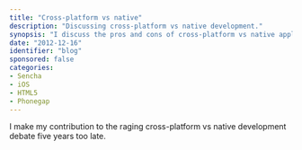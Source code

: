 ```yaml
---
title: "Cross-platform vs native"
description: "Discussing cross-platform vs native development."
synopsis: "I discuss the pros and cons of cross-platform vs native application development."
date: "2012-12-16"
identifier: "blog"
sponsored: false
categories:
- Sencha
- iOS
- HTML5
- Phonegap
---
```


I make my contribution to the raging cross-platform vs native development debate five years too late.